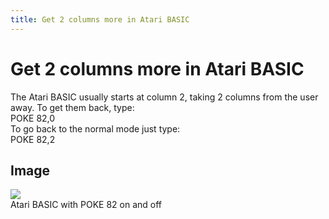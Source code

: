 ```yaml
---
title: Get 2 columns more in Atari BASIC
---
```

# Get 2 columns more in Atari BASIC  
The Atari BASIC usually starts at column 2, taking 2 columns from the user away. To get them back, type:  
POKE 82,0  
To go back to the normal mode just type:  
POKE 82,2  
  
## Image  
![](attachments/Poke82.jpg)  
Atari BASIC with POKE 82 on and off  
